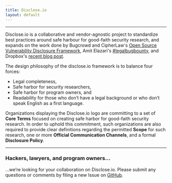 ```yaml
---
title: Disclose.io
layout: default
---
```


___

Disclose.io is a collaborative and vendor-agnostic project to standardize best practices around safe harbour for good-faith security research, and expands on the work done by Bugcrowd and CipherLaw's [Open Source Vulnerability Disclosure Framework](https://github.com/bugcrowd/disclosure-policy), Amit Elazari's [#legalbugbounty](https://www.youtube.com/watch?v=0fMrZCcshyc), and Dropbox's [recent blog post](https://blogs.dropbox.com/tech/2018/03/protecting-security-researchers/).

The design philosophy of the disclose.io framework is to balance four forces:
- Legal completeness,
- Safe harbor for security researchers,
- Safe harbor for program owners, and 
- Readability for those who don’t have a legal background or who don’t speak English as a first language.

Organizations displaying the Disclose.io logo are committing to a set of **Core Terms** focused on creating safe harbor for good-faith security research. In order to uphold this commitment, such organizations are also required to provide clear definitions regarding the permitted **Scope** for such research, one or more **Official Communication Channels**, and a formal **Disclosure Policy**.

---

### Hackers, lawyers, and program owners&hellip;

&hellip;we’re looking for your collaboration on Disclose.io. Please submit any questions or comments by filing a new Issue on [GitHub](http://github.com/disclose/disclose).
